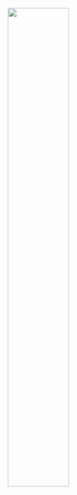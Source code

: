 <p>
	<img width="50%" align="right" src="https://github-readme-stats.vercel.app/api?username=francobottini99&show_icons=true&hide=contribs,prs&cache_seconds=86400&theme=transparent" />
</p>
